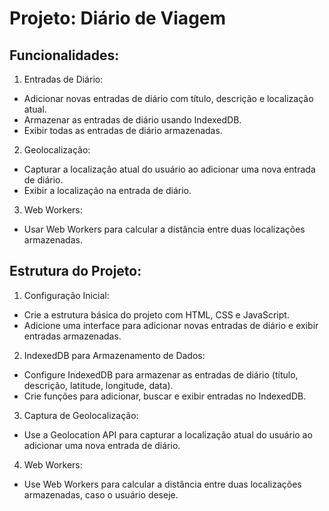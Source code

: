 # Projeto: Diário de Viagem

## Funcionalidades:

1. Entradas de Diário:

-   Adicionar novas entradas de diário com título, descrição e localização atual.
-   Armazenar as entradas de diário usando IndexedDB.
-   Exibir todas as entradas de diário armazenadas.

2. Geolocalização:

-   Capturar a localização atual do usuário ao adicionar uma nova entrada de diário.
-   Exibir a localização na entrada de diário.

3. Web Workers:

-   Usar Web Workers para calcular a distância entre duas localizações armazenadas.

## Estrutura do Projeto:

1. Configuração Inicial:

-   Crie a estrutura básica do projeto com HTML, CSS e JavaScript.
-   Adicione uma interface para adicionar novas entradas de diário e exibir entradas armazenadas.

2. IndexedDB para Armazenamento de Dados:

-   Configure IndexedDB para armazenar as entradas de diário (título, descrição, latitude, longitude, data).
-   Crie funções para adicionar, buscar e exibir entradas no IndexedDB.

3. Captura de Geolocalização:

-   Use a Geolocation API para capturar a localização atual do usuário ao adicionar uma nova entrada de diário.

4. Web Workers:

-   Use Web Workers para calcular a distância entre duas localizações armazenadas, caso o usuário deseje.
